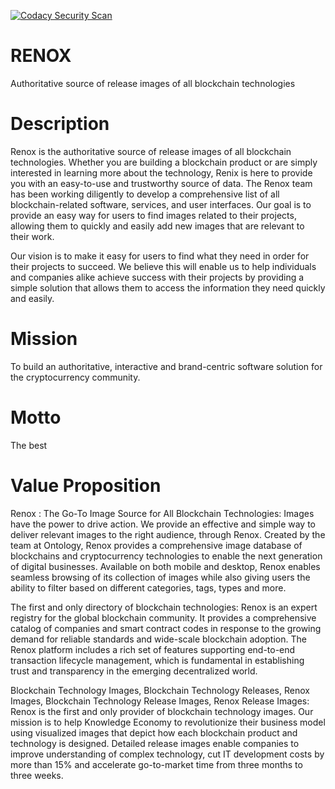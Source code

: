 [![Codacy Security Scan](https://github.com/KOSASIH/RENOX/actions/workflows/codacy.yml/badge.svg)](https://github.com/KOSASIH/RENOX/actions/workflows/codacy.yml)

# RENOX

Authoritative source of release images of all blockchain technologies

# Description

Renox is the authoritative source of release images of all blockchain technologies. Whether you are building a blockchain product or are simply interested in learning more about the technology, Renix is here to provide you with an easy-to-use and trustworthy source of data.
The Renox team has been working diligently to develop a comprehensive list of all blockchain-related software, services, and user interfaces. Our goal is to provide an easy way for users to find images related to their projects, allowing them to quickly and easily add new images that are relevant to their work.

Our vision is to make it easy for users to find what they need in order for their projects to succeed. We believe this will enable us to help individuals and companies alike achieve success with their projects by providing a simple solution that allows them to access the information they need quickly and easily.

# Mission

To build an authoritative, interactive and brand-centric software solution for the cryptocurrency community.

# Motto

The best

# Value Proposition

Renox : The Go-To Image Source for All Blockchain Technologies: Images have the power to drive action. We provide an effective and simple way to deliver relevant images to the right audience, through Renox. Created by the team at Ontology, Renox provides a comprehensive image database of blockchains and cryptocurrency technologies to enable the next generation of digital businesses. Available on both mobile and desktop, Renox enables seamless browsing of its collection of images while also giving users the ability to filter based on different categories, tags, types and more.

The first and only directory of blockchain technologies: Renox is an expert registry for the global blockchain community. It provides a comprehensive catalog of companies and smart contract codes in response to the growing demand for reliable standards and wide-scale blockchain adoption. The Renox platform includes a rich set of features supporting end-to-end transaction lifecycle management, which is fundamental in establishing trust and transparency in the emerging decentralized world.

Blockchain Technology Images, Blockchain Technology Releases, Renox Images, Blockchain Technology Release Images, Renox Release Images: Renox is the first and only provider of blockchain technology images. Our mission is to help Knowledge Economy to revolutionize their business model using visualized images that depict how each blockchain product and technology is designed. Detailed release images enable companies to improve understanding of complex technology, cut IT development costs by more than 15% and accelerate go-to-market time from three months to three weeks.
